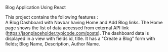 Blog Application Using React

This project contains the following features :    
      A Blog Dashboard with Navbar having Home and Add Blog links. 
      The Home page shows the list of data accessed from external API link (https://jsonplaceholder.typicode.com/posts).
      The dashboard data is displayed in a view with fields id, title.
      It has a "Create a Blog" form with fields; Blog Name, Description, Author Name.
